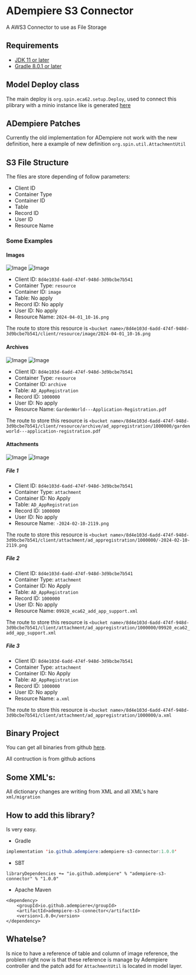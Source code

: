 # ADempiere S3 Connector

A AWS3 Connector to use as File Storage

## Requirements
- [JDK 11 or later](https://adoptium.net/)
- [Gradle 8.0.1 or later](https://gradle.org/install/)

## Model Deploy class
The main deploy is `org.spin.eca62.setup.Deploy`, used to connect this plibrary with a minio instance like is generated [here](https://github.com/adempiere/s3_gateway_rs/blob/main/docker-compose/docker-compose-develop.yml)

## ADempiere Patches
Currently the old implementation for ADempiere not work with the new definition, here a example of new definition `org.spin.util.AttachmentUtil`

## S3 File Structure

The files are store depending of follow parameters:

- Client ID
- Container Type
- Container ID
- Table
- Record ID
- User ID
- Resource Name

### Some Examples

#### Images

![Image](docs/adempiere-image.png)
![Image](docs/minio-image.png)

- Client ID: `8d4e103d-6add-474f-948d-3d9bcbe7b541`
- Container Type: `resource`
- Container ID: `image`
- Table: No apply
- Record ID: No apply
- User ID: No apply
- Resource Name: `2024-04-01_10-16.png`

The route to store this resource is `<bucket name>/8d4e103d-6add-474f-948d-3d9bcbe7b541/client/resource/image/2024-04-01_10-16.png`

#### Archives

![Image](docs/adempiere-archive.png)
![Image](docs/minio-archive.png)

- Client ID: `8d4e103d-6add-474f-948d-3d9bcbe7b541`
- Container Type: `resource`
- Container ID: `archive`
- Table: `AD_AppRegistration`
- Record ID: `1000000`
- User ID: No apply
- Resource Name: `GardenWorld---Application-Registration.pdf`

The route to store this resource is `<bucket name>/8d4e103d-6add-474f-948d-3d9bcbe7b541/client/resource/archive/ad_appregistration/1000000/gardenworld---application-registration.pdf`

#### Attachments

![Image](docs/adempiere-attachment.png)
![Image](docs/minio-attachment.png)

##### File 1
  - Client ID: `8d4e103d-6add-474f-948d-3d9bcbe7b541`
  - Container Type: `attachment`
  - Container ID: No Apply
  - Table: `AD_AppRegistration`
  - Record ID: `1000000`
  - User ID: No apply
  - Resource Name: `-2024-02-10-2119.png`

The route to store this resource is `<bucket name>/8d4e103d-6add-474f-948d-3d9bcbe7b541/client/attachment/ad_appregistration/1000000/-2024-02-10-2119.png`

##### File 2
  - Client ID: `8d4e103d-6add-474f-948d-3d9bcbe7b541`
  - Container Type: `attachment`
  - Container ID: No Apply
  - Table: `AD_AppRegistration`
  - Record ID: `1000000`
  - User ID: No apply
  - Resource Name: `09920_eca62_add_app_support.xml`

The route to store this resource is `<bucket name>/8d4e103d-6add-474f-948d-3d9bcbe7b541/client/attachment/ad_appregistration/1000000/09920_eca62_add_app_support.xml`

##### File 3
  - Client ID: `8d4e103d-6add-474f-948d-3d9bcbe7b541`
  - Container Type: `attachment`
  - Container ID: No Apply
  - Table: `AD_AppRegistration`
  - Record ID: `1000000`
  - User ID: No apply
  - Resource Name: `a.xml`

The route to store this resource is `<bucket name>/8d4e103d-6add-474f-948d-3d9bcbe7b541/client/attachment/ad_appregistration/1000000/a.xml`

## Binary Project

You can get all binaries from github [here](https://central.sonatype.com/artifact/io.github.adempiere/adempiere-s3-connector/1.0.0).

All contruction is from github actions


## Some XML's:

All dictionary changes are writing from XML and all XML's hare `xml/migration`


## How to add this library?

Is very easy.

- Gradle

```Java
implementation 'io.github.adempiere:adempiere-s3-connector:1.0.0'
```

- SBT

```
libraryDependencies += "io.github.adempiere" % "adempiere-s3-connector" % "1.0.0"
```

- Apache Maven

```
<dependency>
    <groupId>io.github.adempiere</groupId>
    <artifactId>adempiere-s3-connector</artifactId>
    <version>1.0.0</version>
</dependency>
```

## Whatelse?

Is nice to have a reference of table and column of image reference, the problem right now is that these reference is manage by Adempiere controller and the patch add for `AttachmentUtil` is located in model layer.
